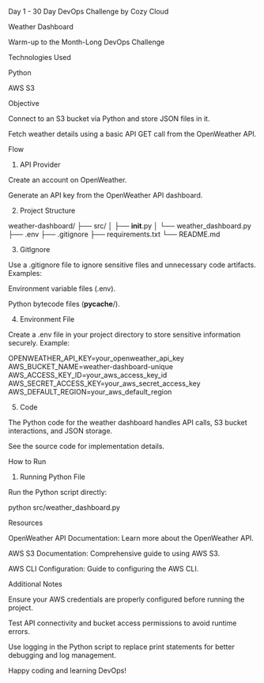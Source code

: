 Day 1 - 30 Day DevOps Challenge by Cozy Cloud

Weather Dashboard

Warm-up to the Month-Long DevOps Challenge

Technologies Used

Python

AWS S3

Objective

Connect to an S3 bucket via Python and store JSON files in it.

Fetch weather details using a basic API GET call from the OpenWeather API.

Flow

1. API Provider

Create an account on OpenWeather.

Generate an API key from the OpenWeather API dashboard.

2. Project Structure

weather-dashboard/
├── src/
│   ├── __init__.py
│   └── weather_dashboard.py
├── .env
├── .gitignore
├── requirements.txt
└── README.md

3. GitIgnore

Use a .gitignore file to ignore sensitive files and unnecessary code artifacts. Examples:

Environment variable files (.env).

Python bytecode files (__pycache__/).

4. Environment File

Create a .env file in your project directory to store sensitive information securely. Example:

OPENWEATHER_API_KEY=your_openweather_api_key
AWS_BUCKET_NAME=weather-dashboard-unique
AWS_ACCESS_KEY_ID=your_aws_access_key_id
AWS_SECRET_ACCESS_KEY=your_aws_secret_access_key
AWS_DEFAULT_REGION=your_aws_default_region

5. Code

The Python code for the weather dashboard handles API calls, S3 bucket interactions, and JSON storage.

See the source code for implementation details.

How to Run

1. Running Python File

Run the Python script directly:

python src/weather_dashboard.py

Resources

OpenWeather API Documentation: Learn more about the OpenWeather API.

AWS S3 Documentation: Comprehensive guide to using AWS S3.

AWS CLI Configuration: Guide to configuring the AWS CLI.

Additional Notes

Ensure your AWS credentials are properly configured before running the project.

Test API connectivity and bucket access permissions to avoid runtime errors.

Use logging in the Python script to replace print statements for better debugging and log management.

Happy coding and learning DevOps!

